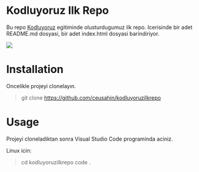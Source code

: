 # Kodluyoruz Ilk Repo
Bu repo [Kodluyoruz](https://www.kodluyoruz.org/) egitiminde olusturdugumuz ilk repo. Icerisinde bir adet README.md dosyasi, bir adet index.html dosyasi barindiriyor.

![](https://github.com/ceusahin/kodluyoruzilkrepo/blob/main/photos/1.png)

# Installation
Oncelikle projeyi clonelayın.

> git clone https://github.com/ceusahin/kodluyoruzilkrepo

# Usage
Projeyi cloneladiktan sonra Visual Studio Code programinda aciniz.

Linux icin:
> cd kodluyoruzilkrepo
> code .